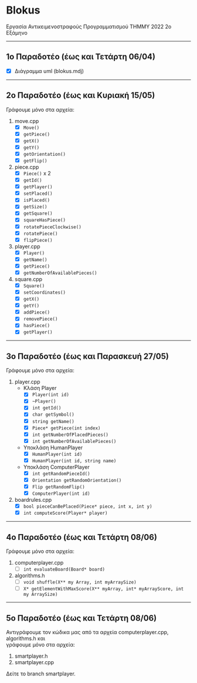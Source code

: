 # Blokus
Εργασία Αντικειμενοστραφούς Προγραμματισμού ΤΗΜΜΥ 2022 2ο Εξάμηνο 

---

## 1ο Παραδοτέο (έως και Τετάρτη 06/04)
- [x] Διάγραμμα uml (blokus.mdj)

--- 

## 2ο Παραδοτέο (έως και Κυριακή 15/05)
Γράφουμε μόνο στα αρχεία: 
1. move.cpp 
    - [x] `Move()`
    - [x] `getPiece()`
    - [x] `getX()`
    - [x] `getY()`
    - [x] `getOrientation()`
    - [x] `getFlip()`
2. piece.cpp 
    - [x] `Piece()` x 2
    - [x] `getId()`
    - [x] `getPlayer()`
    - [x] `setPlaced()`
    - [x] `isPlaced()`
    - [x] `getSize()`
    - [x] `getSquare()`
    - [x] `squareHasPiece()`
    - [x] `rotatePieceClockwise()`
    - [x] `rotatePiece()`
    - [x] `flipPiece()`
3. player.cpp 
    - [x] `Player()`
    - [x] `getName()`
    - [x] `getPiece()`
    - [x] `getNumberOfAvailablePieces()`
4. square.cpp
    - [x] `Square()`
    - [x] `setCoordinates()`
    - [x] `getX()`
    - [x] `getY()`
    - [x] `addPiece()`
    - [x] `removePiece()`
    - [x] `hasPiece()`
    - [x] `getPlayer()`

---

## 3ο Παραδοτέο (έως και Παρασκευή 27/05)
Γράφουμε μόνο στα αρχεία: 
1. player.cpp 
    * Κλάση Player
        - [x] `Player(int id)`
        - [x] `~Player()`
        - [x] `int getId()`
        - [x] `char getSymbol()`
        - [x] `string getName()`
        - [x] `Piece* getPiece(int index)`
        - [x] `int getNumberOfPlacedPieces()`
        - [x] `int getNumberOfAvailablePieces()`
    * Υποκλάση HumanPlayer
        - [x] `HumanPlayer(int id)`
        - [x] `HumanPlayer(int id, string name)`
    * Υποκλάση ComputerPlayer
        - [X] `int getRandomPieceId()`
        - [X] `Orientation getRandomOrientation()`
        - [X] `Flip getRandomFlip()`
        - [X] `ComputerPlayer(int id)`
2. boardrules.cpp 
    - [x] `bool pieceCanBePlaced(Piece* piece, int x, int y)`
    - [x] `int computeScore(Player* player)`

---

## 4ο Παραδοτέο (έως και Τετάρτη 08/06)
Γράφουμε μόνο στα αρχεία: 
1. computerplayer.cpp 
    - [ ] `int evaluateBoard(Board* board)`
2. algorithms.h 
    - [ ] `void shuffle(X** my Array, int myArraySize)`
    - [ ] `X* getElementWithMaxScore(X** myArray, int* myArrayScore, int my ArraySize)`

---

## 5ο Παραδοτέο (έως και Τετάρτη 08/06) 
Αντιγράφουμε τον κώδικα μας από τα αρχεία computerplayer.cpp, algorithms.h και  
γράφουμε μόνο στα αρχεία: 
1. smartplayer.h 
2. smartplayer.cpp

Δείτε το branch smartplayer. 

